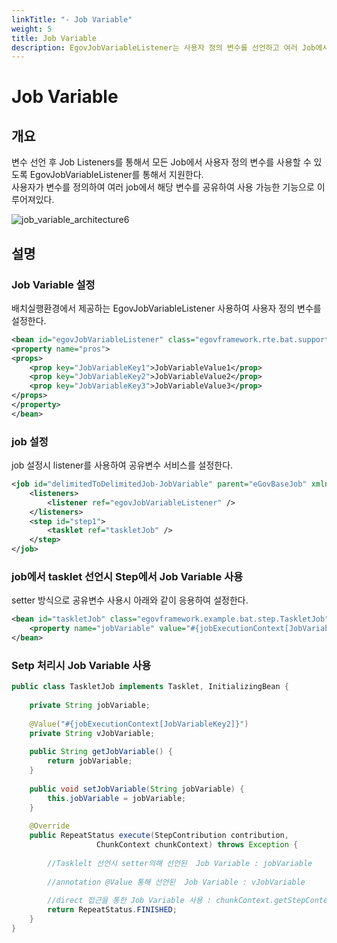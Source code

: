 ```yaml
---
linkTitle: "- Job Variable"
weight: 5
title: Job Variable
description: EgovJobVariableListener는 사용자 정의 변수를 선언하고 여러 Job에서 이를 공유하여 사용할 수 있도록 지원하는 기능을 제공한다. 이를 통해 모든 Job에서 공통 변수를 활용할 수 있다.
---
```

# Job Variable

## 개요

변수 선언 후 Job Listeners를 통해서 모든 Job에서 사용자 정의 변수를 사용할 수 있도록 EgovJobVariableListener를 통해서 지원한다.  
사용자가 변수를 정의하여 여러 job에서 해당 변수를 공유하여 사용 가능한 기능으로 이루어져있다.

![job_variable_architecture6](../images/job_variable_architecture6.png)

## 설명

### Job Variable 설정

배치실행환경에서 제공하는 EgovJobVariableListener 사용하여 사용자 정의 변수를 설정한다.

```xml
<bean id="egovJobVariableListener" class="egovframework.rte.bat.support.EgovJobVariableListener">
<property name="pros">
<props>
	<prop key="JobVariableKey1">JobVariableValue1</prop>
	<prop key="JobVariableKey2">JobVariableValue2</prop>
	<prop key="JobVariableKey3">JobVariableValue3</prop>
</props>
</property>
</bean>
```

### job 설정

job 설정시 listener를 사용하여 공유변수 서비스를 설정한다.

```xml
<job id="delimitedToDelimitedJob-JobVariable" parent="eGovBaseJob" xmlns="http://www.springframework.org/schema/batch">
	<listeners>
		<listener ref="egovJobVariableListener" />
	</listeners>
	<step id="step1">
		<tasklet ref="taskletJob" />
	</step>
</job>
```

### job에서 tasklet 선언시 Step에서 Job Variable 사용

setter 방식으로 공유변수 사용시 아래와 같이 응용하여 설정한다.

```xml
<bean id="taskletJob" class="egovframework.example.bat.step.TaskletJob" scope="step">
	<property name="jobVariable" value="#{jobExecutionContext[JobVariableKey1]}" />
</bean>
```

### Setp 처리시 Job Variable 사용

```java
public class TaskletJob implements Tasklet, InitializingBean {
 
	private String jobVariable;
 
	@Value("#{jobExecutionContext[JobVariableKey2]}")
	private String vJobVariable;
 
	public String getJobVariable() {
		return jobVariable;
	}
 
	public void setJobVariable(String jobVariable) {
		this.jobVariable = jobVariable;
	}
 
	@Override
	public RepeatStatus execute(StepContribution contribution,
	               ChunkContext chunkContext) throws Exception {
 
		//Tasklelt 선언시 setter의해 선언된  Job Variable : jobVariable
 
		//annotation @Value 통해 선언된  Job Variable : vJobVariable
 
		//direct 접근을 통한 Job Variable 사용 : chunkContext.getStepContext().getJobExecutionContext().get("JobVariableKey3")
		return RepeatStatus.FINISHED;
	}
}
```
